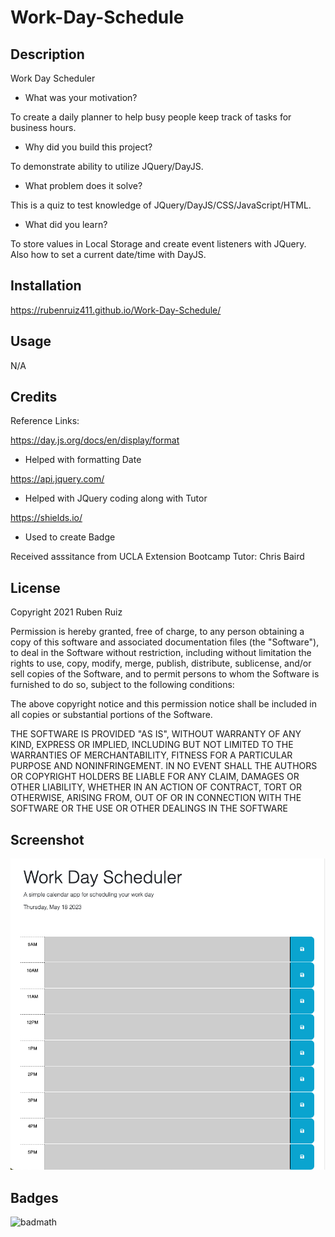 # Work-Day-Schedule

## Description

Work Day Scheduler

- What was your motivation?

To create a daily planner to help busy people keep track of tasks for business hours. 

- Why did you build this project? 

To demonstrate ability to utilize JQuery/DayJS.

- What problem does it solve?

This is a quiz to test knowledge of JQuery/DayJS/CSS/JavaScript/HTML.

- What did you learn?

To store values in Local Storage and create event listeners with JQuery. Also how to set a current date/time with DayJS.

## Installation

https://rubenruiz411.github.io/Work-Day-Schedule/

## Usage

N/A

## Credits

Reference Links:

https://day.js.org/docs/en/display/format
- Helped with formatting Date

https://api.jquery.com/
- Helped with JQuery coding along with Tutor

https://shields.io/
- Used to create Badge

Received asssitance from UCLA Extension Bootcamp Tutor: Chris Baird


## License

Copyright 2021 Ruben Ruiz 

Permission is hereby granted, free of charge, to any person obtaining a copy of this software and associated documentation files (the "Software"), to deal in the Software without restriction, including without limitation the rights to use, copy, modify, merge, publish, distribute, sublicense, and/or sell copies of the Software, and to permit persons to whom the Software is furnished to do so, subject to the following conditions:  
    
The above copyright notice and this permission notice shall be included in all copies or substantial portions of the Software. 
    
THE SOFTWARE IS PROVIDED "AS IS", WITHOUT WARRANTY OF ANY KIND, EXPRESS OR IMPLIED, INCLUDING BUT NOT LIMITED TO THE WARRANTIES OF MERCHANTABILITY, FITNESS FOR A PARTICULAR PURPOSE AND NONINFRINGEMENT. IN NO EVENT SHALL THE AUTHORS OR COPYRIGHT HOLDERS BE LIABLE FOR ANY CLAIM, DAMAGES OR OTHER LIABILITY, WHETHER IN AN ACTION OF CONTRACT, TORT OR OTHERWISE, ARISING FROM, OUT OF OR IN CONNECTION WITH THE SOFTWARE OR THE USE OR OTHER DEALINGS IN THE SOFTWARE

## Screenshot

![screenshot](/assets/imgs/workdayschedulescreenshot.png)

## Badges

![badmath](https://img.shields.io/badge/Work--Day-Scheduler-orange)
